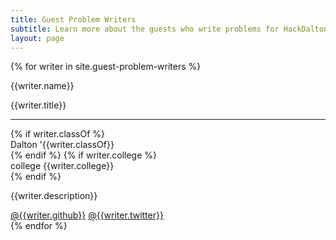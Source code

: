 ```yaml
---
title: Guest Problem Writers
subtitle: Learn more about the guests who write problems for HackDalton!
layout: page
---
```


<div class="people-grid">
    {% for writer in site.guest-problem-writers %}
    <div class="box">
        <p class="title">{{writer.name}}</p>
        <p class="subtitle">{{writer.title}}</p>
        <hr />
        <div class="field is-grouped is-grouped-multiline">
            {% if writer.classOf %}
            <div class="control">
                <div class="tags has-addons">
                    <span class="tag is-dark">Dalton</span>
                    <span class="tag is-link">'{{writer.classOf}}</span>
                </div>
            </div>
            {% endif %}
            {% if writer.college %}
            <div class="control">
                <div class="tags has-addons">
                    <span class="tag is-dark">college</span>
                    <span class="tag is-success">{{writer.college}}</span>
                </div>
            </div>
            {% endif %}
            <!-- <div class="control">
                <div class="tags has-addons">
                    <span class="tag is-dark">chat</span>
                    <span class="tag is-primary">on gitter</span>
                </div>
            </div> -->
        </div>
        <p>{{writer.description}}</p>
        <div class="writer-social-links">
        <span><i class="fab fa-github"></i> <a href="https://github.com/{{writer.github}}">@{{writer.github}}</a></span>
        <span><i class="fab fa-twitter"></i> <a href="https://twitter.com/{{writer.twitter}}">@{{writer.twitter}}</a></span>
        </div>
    </div>
    {% endfor %}
</div>